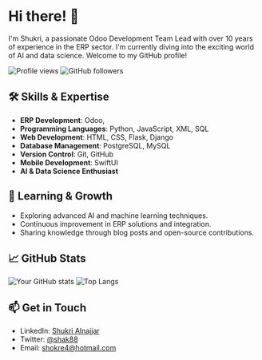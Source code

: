 # Hi there! 👋

I'm Shukri, a passionate Odoo Development Team Lead with over 10 years of experience in the ERP sector. I'm currently diving into the exciting world of AI and data science. Welcome to my GitHub profile!

![Profile views](https://komarev.com/ghpvc/?username=shak88&color=blueviolet)
![GitHub followers](https://img.shields.io/github/followers/shak88?label=Followers&style=social)

## 🛠️ Skills & Expertise

- **ERP Development**: Odoo,
- **Programming Languages**: Python, JavaScript, XML, SQL
- **Web Development**: HTML, CSS, Flask, Django
- **Database Management**: PostgreSQL, MySQL
- **Version Control**: Git, GitHub
- **Mobile Development**: SwiftUI
- **AI & Data Science Enthusiast**

## 🌱 Learning & Growth

- Exploring advanced AI and machine learning techniques.
- Continuous improvement in ERP solutions and integration.
- Sharing knowledge through blog posts and open-source contributions.

## 📈 GitHub Stats

![Your GitHub stats](https://github-readme-stats.vercel.app/api?username=shak88&show_icons=true&theme=radical)
![Top Langs](https://github-readme-stats.vercel.app/api/top-langs/?username=shak88&layout=compact&theme=radical)

## 📫 Get in Touch

- LinkedIn: [Shukri Alnajjar](https://www.linkedin.com/in/shukri-alnajjar-6840b658/)
- Twitter: [@shak88](https://x.com/shak88)
- Email: [shokre4@hotmail.com](mailto:shokre4@hotmail.com)
